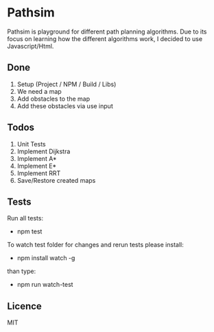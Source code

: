# Pathsim
Pathsim is playground for different path planning algorithms. Due to its focus on learning how the different algorithms work, I decided to use Javascript/Html.

## Done
1. Setup (Project / NPM / Build / Libs)
2. We need a map
3. Add obstacles to the map
4. Add these obstacles via use input

## Todos
1. Unit Tests
2. Implement Dijkstra
3. Implement A*
4. Implement E*
5. Implement RRT
6. Save/Restore created maps


## Tests
Run all tests:
- npm test

To watch test folder for changes and rerun tests please install:
- npm install watch -g

than type:
- npm run watch-test

## Licence
MIT
